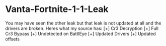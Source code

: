 # Vanta-Fortnite-1-1-Leak
You may have seen the other leak but that leak is not updated at all and the drivers are broken.
Heres what my source has:
[+] Cr3 Decryption
[+] Full Cr3 Bypass
[+] Undetected on BattlEye
[+] Updated Drivers
[+] Updated offsets
